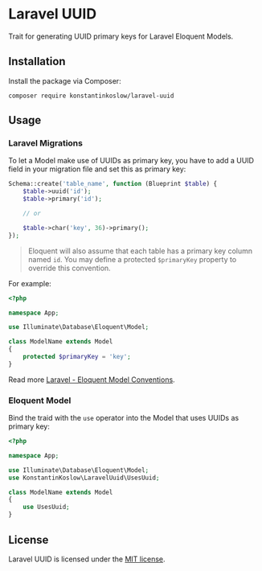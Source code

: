 # Laravel UUID

Trait for generating UUID primary keys for Laravel Eloquent Models.

## Installation

Install the package via Composer:

```shell
composer require konstantinkoslow/laravel-uuid
```

## Usage

### Laravel Migrations

To let a Model make use of UUIDs as primary key, you have to add a UUID field in your migration file and set this as primary key:

```php
Schema::create('table_name', function (Blueprint $table) {
    $table->uuid('id');
    $table->primary('id');

    // or

    $table->char('key', 36)->primary();
});
```

> Eloquent will also assume that each table has a primary key column named `id`. You may define a protected `$primaryKey` property to override this convention.

For example:

```php
<?php

namespace App;

use Illuminate\Database\Eloquent\Model;

class ModelName extends Model
{
    protected $primaryKey = 'key';
}
```

Read more [Laravel - Eloquent Model Conventions](https://laravel.com/docs/5.6/eloquent#eloquent-model-conventions).

### Eloquent Model

Bind the traid with the `use` operator into the Model that uses UUIDs as primary key:

```php
<?php

namespace App;

use Illuminate\Database\Eloquent\Model;
use KonstantinKoslow\LaravelUuid\UsesUuid;

class ModelName extends Model
{
    use UsesUuid;
}
```

## License

Laravel UUID is licensed under the [MIT license](https://opensource.org/licenses/MIT).